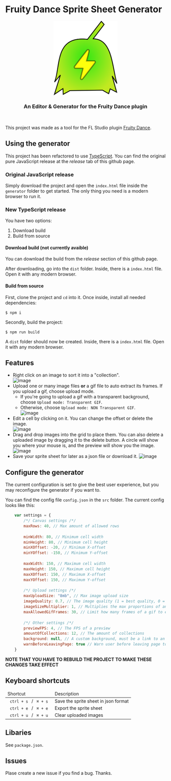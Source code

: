 # Fruity Dance Sprite Sheet Generator

<div align=center> <img width="200px"src='logotype.png'> <br> <h3> An Editor & Generator for the Fruity Dance plugin</h3> </div> <br>

This project was made as a tool for the FL Studio plugin [Fruity Dance](https://www.image-line.com/fl-studio-learning/fl-studio-online-manual/html/plugins/Fruity%20Dance.htm). 

## Using the generator
This project has been refactored to use [TypeScript](https://www.typescriptlang.org/). You can find the original pure JavaScript release at the *release* tab of this github page. 

### Original JavaScript release
Simply download the project and open the `index.html` file inside the `generator` folder to get started. The only thing you need is a modern browser to run it.

### New TypeScript release
You have two options:

1. Download build
2. Build from source

#### Download build (not currently avaible)
You can download the build from the *release* section of this github page.

After downloading, go into the `dist` folder. Inside, there is a `index.html` file. Open it with any modern browser.
#### Build from source
First, clone the project and `cd` into it. Once inside, install all needed dependencies:
```
$ npm i
```
Secondly, build the project:
```
$ npm run build
```

A `dist` folder should now be created. Inside, there is a `index.html` file. Open it with any modern browser.


## Features
* Right click on an image to sort it into a "collection".  <br>
![image](https://user-images.githubusercontent.com/89783791/187178884-fa8c7d50-1223-4e5c-96ae-7d59728c3e0f.png)
* Upload one or many image files **or** a gif file  to auto extract its frames. If you upload a gif, choose upload mode. <br>
    * If you're going to upload a gif with a transparent background, choose `Upload mode: Transparent GIF`. 
    * Otherwise, choose `Upload mode: NON Transparent GIF`. <br>
![image](https://user-images.githubusercontent.com/89783791/187177409-f701b001-628f-4a16-b6ab-13822a92e500.png)
* Edit a cell by clicking on it. You can change the offset or delete the image. <br>
![image](https://user-images.githubusercontent.com/89783791/187177639-dddf4c57-f85c-4f10-bc70-00373c1b8bae.png)
* Drag and drop images into the grid to place them. You can also delete a uploaded image by dragging it to the delete button. A circle will show you where your mouse is, and the preview will show you the image. <br>
![image](https://user-images.githubusercontent.com/89783791/187178031-62db9a84-5a1d-49cb-a0c1-febd3b367b7b.png)
* Save your sprite sheet for later as a json file or download it. 
![image](https://user-images.githubusercontent.com/89783791/187178249-8b816e83-3715-42c2-9558-6f033495c318.png)

## Configure the generator
The current configuration is set to give the best user experience, but you may reconfigure the generator if you want to.

You can find the config file `config.json` in the `src` folder. The current config looks like this:
```javascript
    var settings = {
        /*/ Canvas settings /*/
        maxRows: 40, // Max amount of allowed rows

        minWidth: 80, // Minimum cell width
        minHeight: 80, // Minimum cell height
        minXOffset: -20, // Minimum X-offset
        minYOffset: -150, // Minimum Y-offset

        maxWidth: 150, // Maximum cell width
        maxHeight: 150, // Maximum cell height
        maxXOffset: 150, // Maximum X-offset
        maxYOffset: 150, // Maximum Y-offset
        
        /*/ Upload settings /*/
        maxUploadSize: "8mb", // Max image upload size
        imageQuality: 0.7, // The image quality (1 = best quality, 0 = worst quality)
        imageSizeMultiplier: 1, // Multiplies the max proportions of an uploaded image (by default the minWidth/minHeight and maxWidth/maxHeight values). Higher value here means better image quality.
        maxAllowedGifFrames: 30, // Limit how many frames of a gif to export

        /*/ Other settings /*/
        previewFPS: 4, // The FPS of a preview
        amountOfCollections: 12, // The amount of collections 
        background: null, // A custom background, must be a link to an image / path to a local one OR a color in HEX (null will mean default)
        warnBeforeLeavingPage: true // Warn user before leaving page to not discard any progress
    }
```

**NOTE THAT YOU HAVE TO REBUILD THE PROJECT TO MAKE THESE CHANGES TAKE EFFECT**
## Keyboard shortcuts
<table>
    <thead> <td> Shortcut </td> <td> Description </td></thead>
    <tbody> 
        <tr>
            <td> <code> ctrl + s </code> / <code> ⌘ + s </code>
            <td> Save the sprite sheet in json format </td>
        </tr>
        <tr>
            <td> <code> ctrl + e </code> / <code> ⌘ + e </code>
            <td> Export the sprite sheet </td>
        </tr>
        <tr>
            <td> <code> ctrl + u </code> / <code> ⌘ + u </code>
            <td> Clear uploaded images </td>
        </tr>
    </tbody>
</table>

## Libaries
See `package.json`.

## Issues
Plase create a new issue if you find a bug. Thanks.

